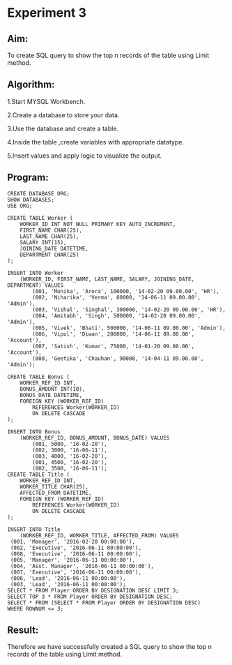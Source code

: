 # Experiment 3
## Aim:
To create SQL query to show the top n records of the table using Limit method.

## Algorithm:
1.Start MYSQL Workbench.

2.Create a database to store your data.

3.Use the database and create a table.

4.Inside the table ,create variables with appropriate datatype.

5.Insert values and apply logic to visualize the output.

## Program:
```
CREATE DATABASE ORG;
SHOW DATABASES;
USE ORG;

CREATE TABLE Worker (
	WORKER_ID INT NOT NULL PRIMARY KEY AUTO_INCREMENT,
	FIRST_NAME CHAR(25),
	LAST_NAME CHAR(25),
	SALARY INT(15),
	JOINING_DATE DATETIME,
	DEPARTMENT CHAR(25)
);

INSERT INTO Worker 
	(WORKER_ID, FIRST_NAME, LAST_NAME, SALARY, JOINING_DATE, DEPARTMENT) VALUES
		(001, 'Monika', 'Arora', 100000, '14-02-20 09.00.00', 'HR'),
		(002, 'Niharika', 'Verma', 80000, '14-06-11 09.00.00', 'Admin'),
		(003, 'Vishal', 'Singhal', 300000, '14-02-20 09.00.00', 'HR'),
		(004, 'Amitabh', 'Singh', 500000, '14-02-20 09.00.00', 'Admin'),
		(005, 'Vivek', 'Bhati', 500000, '14-06-11 09.00.00', 'Admin'),
		(006, 'Vipul', 'Diwan', 200000, '14-06-11 09.00.00', 'Account'),
		(007, 'Satish', 'Kumar', 75000, '14-01-20 09.00.00', 'Account'),
		(008, 'Geetika', 'Chauhan', 90000, '14-04-11 09.00.00', 'Admin');

CREATE TABLE Bonus (
	WORKER_REF_ID INT,
	BONUS_AMOUNT INT(10),
	BONUS_DATE DATETIME,
	FOREIGN KEY (WORKER_REF_ID)
		REFERENCES Worker(WORKER_ID)
        ON DELETE CASCADE
);

INSERT INTO Bonus 
	(WORKER_REF_ID, BONUS_AMOUNT, BONUS_DATE) VALUES
		(001, 5000, '16-02-20'),
		(002, 3000, '16-06-11'),
		(003, 4000, '16-02-20'),
		(001, 4500, '16-02-20'),
		(002, 3500, '16-06-11');
CREATE TABLE Title (
	WORKER_REF_ID INT,
	WORKER_TITLE CHAR(25),
	AFFECTED_FROM DATETIME,
	FOREIGN KEY (WORKER_REF_ID)
		REFERENCES Worker(WORKER_ID)
        ON DELETE CASCADE
);

INSERT INTO Title 
	(WORKER_REF_ID, WORKER_TITLE, AFFECTED_FROM) VALUES
 (001, 'Manager', '2016-02-20 00:00:00'),
 (002, 'Executive', '2016-06-11 00:00:00'),
 (008, 'Executive', '2016-06-11 00:00:00'),
 (005, 'Manager', '2016-06-11 00:00:00'),
 (004, 'Asst. Manager', '2016-06-11 00:00:00'),
 (007, 'Executive', '2016-06-11 00:00:00'),
 (006, 'Lead', '2016-06-11 00:00:00'),
 (003, 'Lead', '2016-06-11 00:00:00');
SELECT * FROM Player ORDER BY DESIGNATION DESC LIMIT 3;
SELECT TOP 3 * FROM Player ORDER BY DESIGNATION DESC;
SELECT * FROM (SELECT * FROM Player ORDER BY DESIGNATION DESC)
WHERE ROWNUM <= 3;
```
## Result:
Therefore we have successfully created a SQL query to show the top n records of the table using Limit method.
